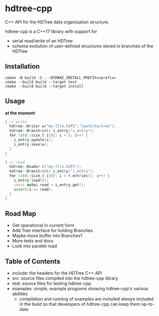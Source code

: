 # hdtree-cpp
C++ API for the HDTree data organization structure.

hdtree-cpp is a C++17 library with support for 
- serial read/write of an HDTree
- schema evolution of user-defined structures stored in branches of the HDTree

## Installation
```
cmake -B build -S . -DCMAKE_INSTALL_PREFIX=<prefix>
cmake --build build --target test
cmake --build build --target install
```

## Usage
**at the moment**
```cpp
{ // write
  hdtree::Writer w("my-file.hdf5","/path/to/tree");
  hdtree::Branch<int> i_entry("i_entry");
  for (std::size_t i{0}; i < 5; i++) {
    i_entry.update(i);
    i_entry.save(w);
  }
}

{ // read
  hdtree::Reader r("my-file.hdf5");
  hdtree::Branch<int> i_entry("i_entry");
  for (std::size_t i{0}; i < r.entries(); i++) {
    i_entry.load(r);
    const auto& read = i_entry.get();
    assert(i == read);
  }
}
```

## Road Map
- Get operational in current form
- Add Tree interface for holding Branches
- Maybe move buffer into Branches?
- More tests and docs
- Look into parallel read

## Table of Contents
- include: the headers for the HDTree C++ API
- src: source files compiled into the hdtree-cpp library
- test: source files for testing hdtree-cpp
- examples: simple, example programs showing hdtree-cpp's various abilities
  - compilation and running of examples are included _always_ included in the build
    so that developers of hdtree-cpp can keep them up-to-date
